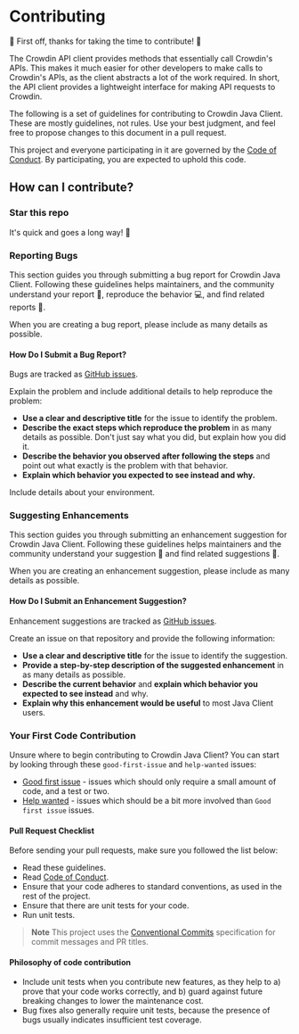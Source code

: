 # Contributing

:tada: First off, thanks for taking the time to contribute! :tada:

The Crowdin API client provides methods that essentially call Crowdin's APIs. This makes it much easier for other developers to make calls to Crowdin's APIs, as the client abstracts a lot of the work required. In short, the API client provides a lightweight interface for making API requests to Crowdin.

The following is a set of guidelines for contributing to Crowdin Java Client. These are mostly guidelines, not rules. Use your best judgment, and feel free to propose changes to this document in a pull request.

This project and everyone participating in it are governed by the [Code of Conduct](/CODE_OF_CONDUCT.md). By participating, you are expected to uphold this code.

## How can I contribute?

### Star this repo

It's quick and goes a long way! :stars:

### Reporting Bugs

This section guides you through submitting a bug report for Crowdin Java Client. Following these guidelines helps maintainers, and the community understand your report :pencil:, reproduce the behavior :computer:, and find related reports :mag_right:.

When you are creating a bug report, please include as many details as possible.

#### How Do I Submit a Bug Report?

Bugs are tracked as [GitHub issues](https://github.com/crowdin/crowdin-api-client-java/issues/).

Explain the problem and include additional details to help reproduce the problem:

* **Use a clear and descriptive title** for the issue to identify the problem.
* **Describe the exact steps which reproduce the problem** in as many details as possible. Don't just say what you did, but explain how you did it.
* **Describe the behavior you observed after following the steps** and point out what exactly is the problem with that behavior.
* **Explain which behavior you expected to see instead and why.**

Include details about your environment.

### Suggesting Enhancements

This section guides you through submitting an enhancement suggestion for Crowdin Java Client. Following these guidelines helps maintainers and the community understand your suggestion :pencil: and find related suggestions :mag_right:.

When you are creating an enhancement suggestion, please include as many details as possible.

#### How Do I Submit an Enhancement Suggestion?

Enhancement suggestions are tracked as [GitHub issues](https://github.com/crowdin/crowdin-api-client-java/issues/).

Create an issue on that repository and provide the following information:

* **Use a clear and descriptive title** for the issue to identify the suggestion.
* **Provide a step-by-step description of the suggested enhancement** in as many details as possible.
* **Describe the current behavior** and **explain which behavior you expected to see instead** and why.
* **Explain why this enhancement would be useful** to most Java Client users.

### Your First Code Contribution

Unsure where to begin contributing to Crowdin Java Client? You can start by looking through these `good-first-issue` and `help-wanted` issues:

* [Good first issue](https://github.com/crowdin/crowdin-api-client-java/issues?q=is%3Aopen+is%3Aissue+label%3A%22good+first+issue%22) - issues which should only require a small amount of code, and a test or two.
* [Help wanted](https://github.com/crowdin/crowdin-api-client-java/issues?q=is%3Aopen+is%3Aissue+label%3A%22help+wanted%22) - issues which should be a bit more involved than `Good first issue` issues.

#### Pull Request Checklist

Before sending your pull requests, make sure you followed the list below:

- Read these guidelines.
- Read [Code of Conduct](/CODE_OF_CONDUCT.md).
- Ensure that your code adheres to standard conventions, as used in the rest of the project.
- Ensure that there are unit tests for your code.
- Run unit tests.

> **Note**
> This project uses the [Conventional Commits](https://www.conventionalcommits.org/en/v1.0.0/) specification for commit messages and PR titles.

#### Philosophy of code contribution

- Include unit tests when you contribute new features, as they help to a) prove that your code works correctly, and b) guard against future breaking changes to lower the maintenance cost.
- Bug fixes also generally require unit tests, because the presence of bugs usually indicates insufficient test coverage.
